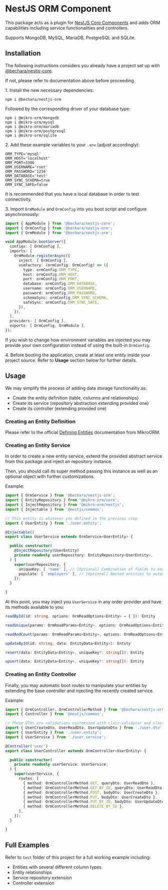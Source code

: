 # NestJS ORM Component

This package acts as a plugin for [NestJS Core Components](https://github.com/etienne-bechara/nestjs-core) and adds ORM capabilities including service functionalities and controllers.

Supports MongoDB, MySQL, MariaDB, PostgreSQL and SQLite.

## Installation

The following instructions considers you already have a project set up with [@bechara/nestjs-core](https://www.npmjs.com/package/@bechara/nestjs-core).

If not, please refer to documentation above before proceeding.


1\. Install the new necessary dependencies:

```
npm i @bechara/nestjs-orm
```

Followed by the corresponding driver of your database type:

```
npm i @mikro-orm/mongodb
npm i @mikro-orm/mysql
npm i @mikro-orm/mariadb
npm i @mikro-orm/postgresql
npm i @mikro-orm/sqlite
```


2\. Add these example variables to your `.env` (adjust accordingly):

```
ORM_TYPE='mysql'
ORM_HOST='localhost'
ORM_PORT=3306
ORM_USERNAME='root'
ORM_PASSWORD='1234'
ORM_DATABASE='test'
ORM_SYNC_SCHEMA=true
ORM_SYNC_SAFE=false
```

It is recommended that you have a local database in order to test connectivity.

3\. Import `OrmModule` and `OrmConfig` into you boot script and configure asynchronously:

```ts
import { AppModule } from '@bechara/nestjs-core';
import { OrmConfig } from '@bechara/nestjs-orm';
import { OrmModule } from '@bechara/nestjs-orm';

void AppModule.bootServer({
  configs: [ OrmConfig ],
  imports: [
    OrmModule.registerAsync({
      inject: [ OrmConfig ],
      useFactory: (ormConfig: OrmConfig) => ({
        type: ormConfig.ORM_TYPE,
        host: ormConfig.ORM_HOST,
        port: ormConfig.ORM_PORT,
        database: ormConfig.ORM_DATABASE,
        username: ormConfig.ORM_USERNAME,
        password: ormConfig.ORM_PASSWORD,
        schemaSync: ormConfig.ORM_SYNC_SCHEMA,
        safeSync: ormConfig.ORM_SYNC_SAFE,
      }),
    }),
  ],
  providers: [ OrmConfig ],
  exports: [ OrmConfig, OrmModule ],
});
```

If you wish to change how environment variables are injected you may provide your own configuration instead of using the built-in `OrmConfig`.

4\. Before booting the application, create at least one entity inside your project source. Refer to **Usage** section below for further details.


## Usage

We may simplify the process of adding data storage functionality as:
- Create the entity definition (table, columns and relationships)
- Create its service (repository abstraction extending provided one)
- Create its controller (extending provided one)

### Creating an Entity Definition

Please refer to the official [Defining Entities](https://mikro-orm.io/docs/defining-entities) documentation from MikroORM.

### Creating an Entity Service

In order to create a new entity service, extend the provided abstract service from this package and inject an repository instance.

Then, you should call its super method passing this instance as well as an optional object with further customizations.

Example:

```ts
import { OrmService } from '@bechara/nestjs-orm';
import { EntityRepository } from '@mikro-orm/core';
import { InjectRepository } from '@mikro-orm/nestjs';
import { Injectable } from '@nestjs/common';

// This entity is whatever you defined in the previous step 
import { UserEntity } from './user.entity';

@Injectable()
export class UserService extends OrmService<UserEntity> {

  public constructor(
    @InjectRepository(UserEntity)
    private readonly userRepository: EntityRepository<UserEntity>,
  ) {
    super(userRepository, {
      uniqueKey: [ 'name' ], // [Optional] Combination of fields to enable entity update instead of requiring ID
      populate: [ 'employers' ], // [Optional] Nested entities to automatic populate
    });
  }

}
```

At this point, you may inject you `UserService` in any order provider and have its methods available to you:
```ts
readById(id: string, options: OrmReadOptions<Entity> = { }): Entity

readUnique(params: OrmReadParams<Entity>, options: OrmReadOptions<Entity> = { }): Entity

readAndCount(params: OrmReadParams<Entity>, options: OrmReadOptions<Entity> = { }): OrmPaginatedResponse<Entity>

updateById(id: string, data: EntityData<Entity>): Entity

resert(data: EntityData<Entity>, uniqueKey?: string[]): Entity 

upsert(data: EntityData<Entity>, uniqueKey?: string[]): Entity
```

### Creating an Entity Controller

Finally, you may automatic boot routes to manipulate your entities by extending the base controller and injecting the recently created service.

Example:

```ts
import { OrmController, OrmControllerMethod } from '@bechara/nestjs-orm';
import { Controller } from '@nestjs/common';

// These DTOs are validations customized with class-validator and class-transformer
import { UserCreateDto, UserReadDto, UserUpdateDto } from './user.dto';
import { UserEntity } from './user.entity';
import { UserService } from './user.service';

@Controller('user')
export class UserController extends OrmController<UserEntity> {

  public constructor(
    private readonly userService: UserService,
  ) {
    super(userService, {
      routes: [
        { method: OrmControllerMethod.GET, queryDto: UserReadDto },
        { method: OrmControllerMethod.GET_BY_ID, queryDto: UserReadDto },
        { method: OrmControllerMethod.POST, bodyDto: UserCreateDto },
        { method: OrmControllerMethod.PUT, bodyDto: UserCreateDto },
        { method: OrmControllerMethod.PUT_BY_ID, bodyDto: UserUpdateDto },
        { method: OrmControllerMethod.DELETE_BY_ID },
      ],
    });
  }

}
```


## Full Examples

Refer to `test` folder of this project for a full working example including:
- Entities with several different column types
- Entity relationships
- Service repository extension
- Controller extension
